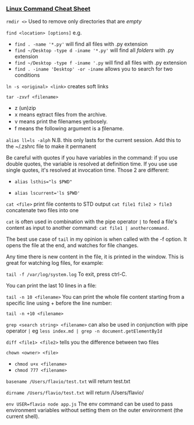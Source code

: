 ### [Linux Command Cheat Sheet](https://www.freecodecamp.org/news/the-linux-commands-handbook/)

`rmdir <>` Used to remove only directories that are _empty_

`find <location> [options]`
e.g.
* `find . -name '*.py'` will find all files with .py extension
* `find ~/Desktop -type d -iname '*.py'` will find all _folders_ with .py extension
* `find ~/Desktop -type f -iname '.py` will find all files with .py extension 
* `find . -iname 'Desktop' -or -iname` allows you to search for two conditions

`ln -s <original> <link>` creates soft links

`tar -zxvf <filename>`
* z (un)zip
* x means ex̲tract files from the archive.
* v means print the filenames v̲erbosely.
* f means the following argument is a f̱ilename.

`alias ll=ls -alph` N.B. this only lasts for the current session. Add this to the ~/.zshrc file to make it permanent

Be careful with quotes if you have variables in the command: if you use double quotes, the variable is resolved at definition time. If you use use single quotes, it's resolved at invocation time. Those 2 are different:

- `alias lsthis="ls $PWD"`

- `alias lscurrent='ls $PWD'`

`cat <file>` print file contents to STD output
`cat file1 file2 > file3` concatenate two files into one

`cat` is often used in combination with the pipe operator `|` to feed a file's content as input to another command: `cat file1 | anothercommand.`

The best use case of `tail` in my opinion is when called with the -f option. It opens the file at the end, and watches for file changes.

Any time there is new content in the file, it is printed in the window. This is great for watching log files, for example:

`tail -f /var/log/system.log`
To exit, press ctrl-C.

You can print the last 10 lines in a file:

`tail -n 10 <filename>`
You can print the whole file content starting from a specific line using + before the line number:

`tail -n +10 <filename>`

`grep <search string> <filename>`
can also be used in conjunction with pipe operator `|` eg `less index.md | grep -n document.getElementById`

`diff <file1> <file2>` tells you the difference between two files

`chown <owner> <file>`

- `chmod u+x <filename>`
- `chmod 777 <filename>`

`basename /Users/flavio/test.txt` will return test.txt

`dirname /Users/flavio/test.txt` will return /Users/flavio/


`env USER=flavio node app.js`
The env command can be used to pass environment variables without setting them on the outer environment (the current shell).

